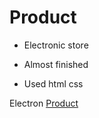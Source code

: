 # Product
- Electronic store
* Almost finished
+ Used html css

Electron [Product](https://argen09.github.io/Product/)
